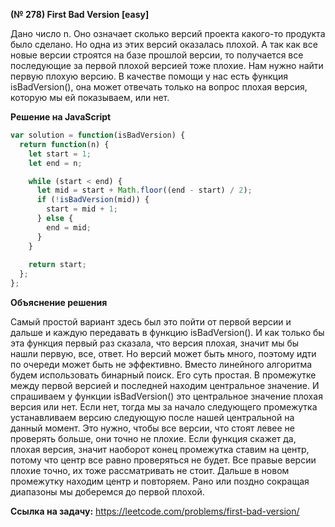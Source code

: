 **(№ 278) First Bad Version [easy]**

Дано число n. Оно означает сколько версий проекта какого-то продукта было сделано. Но одна из этих версий оказалась плохой. А так как все новые версии строятся на базе прошлой версии, то получается все последующие за первой плохой версией тоже плохие. Нам нужно найти первую плохую версию. В качестве помощи у нас есть функция isBadVersion(), она может отвечать только на вопрос плохая версия, которую мы ей показываем, или нет.

**Решение на JavaScript**

```javascript
var solution = function(isBadVersion) {
  return function(n) {
    let start = 1;
    let end = n;

    while (start < end) {
      let mid = start + Math.floor((end - start) / 2);
      if (!isBadVersion(mid)) {
        start = mid + 1;
      } else {
        end = mid;
      }
    }
    
    return start;
  };
};
```

**Объяснение решения**

Самый простой вариант здесь был это пойти от первой версии и дальше и каждую передавать в функцию isBadVersion(). И как только бы эта функция первый раз сказала, что версия плохая, значит мы бы нашли первую, все, ответ. Но версий может быть много, поэтому идти по очереди может быть не эффективно. Вместо линейного алгоритма будем использовать бинарный поиск. Его суть простая. В промежутке между первой версией и последней находим центральное значение. И спрашиваем у функции isBadVersion() это центральное значение плохая версия или нет. Если нет, тогда мы за начало следующего промежутка устанавливаем версию следующую после нашей центральной на данный момент. Это нужно, чтобы все версии, что стоят левее не проверять больше, они точно не плохие. Если функция скажет да, плохая версия, значит наоборот конец промежутка ставим на центр, потому что центр все равно проверяться не будет. Все правые версии плохие точно, их тоже рассматривать не стоит. Дальше в новом промежутку находим центр и повторяем. Рано или поздно сокращая диапазоны мы доберемся до первой плохой. 

**Ссылка на задачу:** https://leetcode.com/problems/first-bad-version/